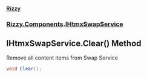 #### [Rizzy](index.md 'index')
### [Rizzy.Components](Rizzy.Components.md 'Rizzy.Components').[IHtmxSwapService](Rizzy.Components.IHtmxSwapService.md 'Rizzy.Components.IHtmxSwapService')

## IHtmxSwapService.Clear() Method

Remove all content items from Swap Service

```csharp
void Clear();
```